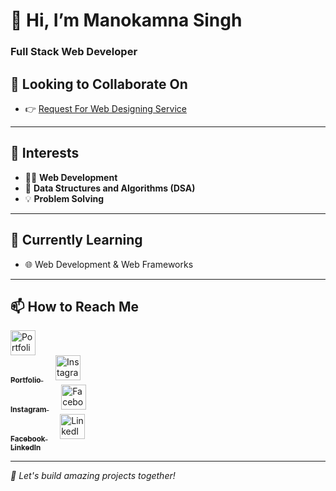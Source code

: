 # 👋 Hi, I’m **Manokamna Singh**
### **Full Stack Web Developer**
## 💞️ **Looking to Collaborate On**
- 👉 [Request For Web Designing Service](https://tinyurl.com/33ar4mzz)
---
## 👀 **Interests**
- 🧑‍💻 **Web Development**  
- 🧠 **Data Structures and Algorithms (DSA)**  
- 💡 **Problem Solving**  
---
## 🌱 **Currently Learning**
- 🌐 Web Development & Web Frameworks
---
## 📫 How to Reach Me

<p align="left">
  <a href="https://manokamnasingh1.github.io/Portfolio1/" target="_blank">
    <img src="https://img.icons8.com/fluency/48/domain.png" width="40" alt="Portfolio"/><br/>
    <sub><b>Portfolio</b></sub>
  </a>&nbsp;&nbsp;&nbsp;&nbsp;

  <a href="https://www.instagram.com/manokamnasingh.official" target="_blank">
    <img src="https://img.icons8.com/fluency/48/instagram-new.png" width="40" alt="Instagram"/><br/>
    <sub><b>Instagram</b></sub>
  </a>&nbsp;&nbsp;&nbsp;&nbsp;

  <a href="https://www.facebook.com/manokamna.singh.7771/" target="_blank">
    <img src="https://img.icons8.com/color/48/facebook-new.png" width="40" alt="Facebook"/><br/>
    <sub><b>Facebook</b></sub>
  </a>&nbsp;&nbsp;&nbsp;&nbsp;

  <a href="https://www.linkedin.com/in/manokamna-singh-b25017213/" target="_blank">
    <img src="https://img.icons8.com/color/48/linkedin.png" width="40" alt="LinkedIn"/><br/>
    <sub><b>LinkedIn</b></sub>
  </a>
</p>



---

_💬 Let's build amazing projects together!_


